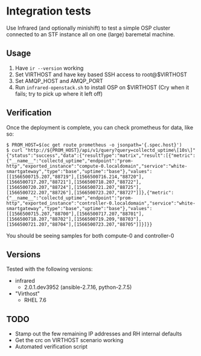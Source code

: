 # Integration tests

Use Infrared (and optionally minishift) to test a simple OSP cluster connected
to an STF instance all on one (large) baremetal machine.

## Usage

1. Have `ir --version` working
1. Set VIRTHOST and have key based SSH access to root@$VIRTHOST
1. Set AMQP_HOST and AMQP_PORT
1. Run `infrared-openstack.sh` to install OSP on $VIRTHOST
(Cry when it fails; try to pick up where it left off)

## Verification

Once the deployment is complete, you can check prometheus for data, like so:

```shells
$ PROM_HOST=$(oc get route prometheus -o jsonpath='{.spec.host}')
$ curl "http://${PROM_HOST}/api/v1/query?query=collectd_uptime\[10s\]"
{"status":"success","data":{"resultType":"matrix","result":[{"metric":{"__name__":"collectd_uptime","endpoint":"prom-http","exported_instance":"compute-0.localdomain","service":"white-smartgateway","type":"base","uptime":"base"},"values":[[1566500715.207,"88719"],[1566500716.214,"88720"],[1566500717.207,"88721"],[1566500718.207,"88722"],[1566500720.207,"88724"],[1566500721.207,"88725"],[1566500722.207,"88726"],[1566500723.207,"88727"]]},{"metric":{"__name__":"collectd_uptime","endpoint":"prom-http","exported_instance":"controller-0.localdomain","service":"white-smartgateway","type":"base","uptime":"base"},"values":[[1566500715.207,"88700"],[1566500717.207,"88701"],[1566500718.207,"88702"],[1566500719.209,"88703"],[1566500721.207,"88704"],[1566500723.207,"88705"]]}]}}
```

You should be seeing samples for both compute-0 and controller-0

## Versions

Tested with the following versions:

* infrared
  * 2.0.1.dev3952 (ansible-2.7.16, python-2.7.5)
* "Virthost"
  * RHEL 7.6

## TODO
* Stamp out the few remaining IP addresses and RH internal defaults
* Get the crc on VIRTHOST scenario working
* Automated verification script
